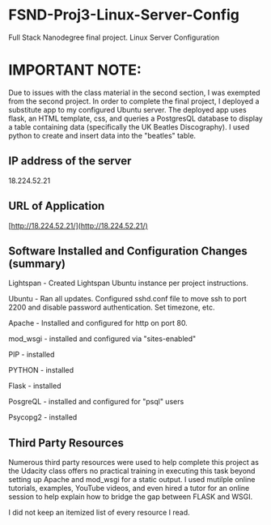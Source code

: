 # FSND-Proj3-Linux-Server-Config
Full Stack Nanodegree final project. Linux Server Configuration

# IMPORTANT NOTE:

Due to issues with the class material in the second section, I was exempted from the second project.
In order to complete the final project, I deployed a substitute app to my configured Ubuntu server.
The deployed app uses flask, an HTML template, css, and queries a PostgresQL database to display a table containing data (specifically the UK Beatles Discography). I used python to create and insert data into the "beatles" table.


## IP address of the server

18.224.52.21

## URL of Application

[http://18.224.52.21/](http://18.224.52.21/)


## Software Installed and Configuration Changes (summary)
Lightspan - Created Lightspan Ubuntu instance per project instructions.

Ubuntu - Ran all updates. Configured sshd.conf file to move ssh to port 2200 and disable password authentication. Set timezone, etc.

Apache - Installed and configured for http on port 80. 

mod_wsgi - installed and configured via "sites-enabled"

PIP - installed

PYTHON - installed

Flask - installed

PosgreQL - installed and configured for "psql" users

Psycopg2 - installed




## Third Party Resources
Numerous third party resources were used to help complete this project as the Udacity class offers no practical training in executing this task beyond setting up Apache and mod_wsgi for a static output.
I used mutilple online tutorials, examples, YouTube videos, and even hired a tutor for an online session to help explain how to bridge the gap between FLASK and WSGI.


I did not keep an itemized list of every resource I read.


      


